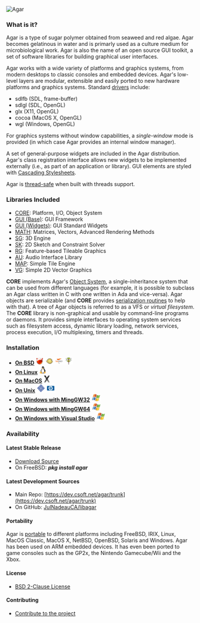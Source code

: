 ![Agar](mk/agar-logo.png)

### What is it?

Agar is a type of sugar polymer obtained from seaweed and red algae. Agar
becomes gelatinous in water and is primarly used as a culture medium for
microbiological work. Agar is also the name of an open source GUI toolkit,
a set of software libraries for building graphical user interfaces.

Agar works with a wide variety of platforms and graphics systems, from
modern desktops to classic consoles and embedded devices. Agar's low-level
layers are modular, extensible and easily ported to new hardware platforms
and graphics systems. Standard [drivers](http://libagar.org/man3/AG_Driver)
include:

* sdlfb (SDL, frame-buffer)
* sdlgl (SDL, OpenGL)
* glx (X11, OpenGL)
* cocoa (MacOS X, OpenGL)
* wgl (Windows, OpenGL)

For graphics systems without window capabilities, a _single-window_ mode
is provided (in which case Agar provides an internal window manager).

A set of general-purpose widgets are included in the Agar distribution.
Agar's class registration interface allows new widgets to be implemented
externally (i.e., as part of an application or library). GUI elements are
styled with [Cascading Stylesheets](http://libagar.org/man3/AG_StyleSheet).

Agar is [thread-safe](http://libagar.org/man3/AG_Threads) when built with
threads support.

### Libraries Included

* [CORE](http://libagar.org/man3/AG_Intro#AGAR-CORE):
  Platform, I/O, Object System
* [GUI (Base)](http://libagar.org/man3/AG_Intro#AGAR-GUI:_BASE_SYSTEM):
  GUI Framework
* [GUI (Widgets)](http://libagar.org/man3/AG_Intro#AGAR-GUI:_STANDARD_WIDGETS):
  GUI Standard Widgets
* [MATH](http://libagar.org/man3/AG_Intro#AGAR-MATH):
  Matrices, Vectors, Advanced Rendering Methods
* [SG](http://libagar.org/man3/AG_Intro#AGAR-SG):
  3D Engine
* [SK](http://libagar.org/man3/AG_Intro#AGAR-SK):
  2D Sketch and Constraint Solver
* [RG](http://libagar.org/man3/AG_Intro#AGAR-RG):
  Feature-based Tileable Graphics
* [AU](http://libagar.org/man3/AG_Intro#AGAR-AU):
  Audio Interface Library
* [MAP](http://libagar.org/man3/AG_Intro#AGAR-MAP):
  Simple Tile Engine
* [VG](http://libagar.org/man3/AG_Intro#AGAR-VG):
  Simple 2D Vector Graphics

**CORE** implements Agar's [Object System](http://libagar.org/man3/AG_Object),
a single-inheritance system that can be used from different languages (for
example, it is possible to subclass an Agar class written in C with one
written in Ada and vice-versa). Agar objects are serializable (and **CORE**
provides [serialization routines](http://libagar.org/man3/AG_DataSource)
to help with that). A tree of Agar objects is referred to as a VFS or
_virtual filesystem_. The **CORE** library is non-graphical and usable by
command-line programs or daemons. It provides simple interfaces to operating
system services such as filesystem access, dynamic library loading, network
services, process execution, I/O multiplexing, timers and threads.

### Installation

* **[On BSD](http://libagar.org/docs/inst/bsd.html)**
  ![BSD](img/bsd.png)
* **[On Linux](http://libagar.org/docs/inst/linux.html)**
  ![BSD](img/linux.png)
* **[On MacOS](http://libagar.org/docs/inst/osx.html)**
  ![BSD](img/osx.png)
* **[On Unix](http://libagar.org/docs/inst/unix.html)**
  ![BSD](img/sunhp.png)
* **[On Windows with MingGW32](http://libagar.org/docs/inst/win-mingw.html)**
  ![BSD](img/win.png)
* **[On Windows with MingGW64](http://libagar.org/docs/inst/win-mingw64.html)**
  ![BSD](img/win.png)
* **[On Windows with Visual Studio](http://libagar.org/docs/inst/win-vs.html)**
  ![BSD](img/win.png)

### Availability

#### Latest Stable Release

* [Download Source](http://libagar.org/download.html#stable)
* On FreeBSD: ***pkg install agar***

#### Latest Development Sources

* Main Repo: [https://dev.csoft.net/agar/trunk](https://dev.csoft.net/agar/trunk)
* On GitHub: [JulNadeauCA/libagar](https://github.com/JulNadeauCA/libagar)

#### Portability

Agar is [portable](http://libagar.org/portable.html) to different platforms
including FreeBSD, IRIX, Linux, MacOS Classic, MacOS X, NetBSD, OpenBSD,
Solaris and Windows. Agar has been used on ARM embedded devices. It has even
been ported to game consoles such as the GP2x, the Nintendo Gamecube/Wii and
the Xbox.

#### License

* [BSD 2-Clause License](http://libagar.org/license.html)

#### Contributing

* [Contribute to the project](http://libagar.org/contribute.html)

